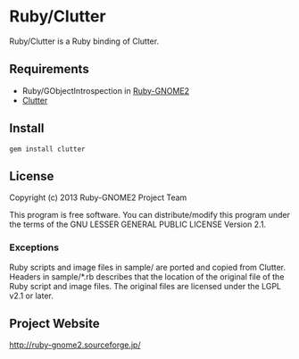 # Ruby/Clutter

Ruby/Clutter is a Ruby binding of Clutter.

## Requirements

* Ruby/GObjectIntrospection in
  [Ruby-GNOME2](http://ruby-gnome2.sourceforge.jp/)
* [Clutter](http://blogs.gnome.org/clutter/)

## Install

    gem install clutter

## License

Copyright (c) 2013 Ruby-GNOME2 Project Team

This program is free software. You can distribute/modify this program
under the terms of the GNU LESSER GENERAL PUBLIC LICENSE Version 2.1.

### Exceptions

Ruby scripts and image files in sample/ are ported and copied from
Clutter. Headers in sample/*.rb describes that the location of the
original file of the Ruby script and image files. The original files
are licensed under the LGPL v2.1 or later.

## Project Website

http://ruby-gnome2.sourceforge.jp/
